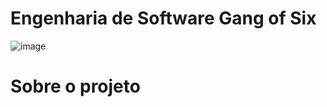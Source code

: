 # <h1 aling= "center"> Engenharia de Software Gang of Six
![image](https://user-images.githubusercontent.com/61589386/117390094-eba13b00-aec3-11eb-9313-02e58463f7ff.png)
# Sobre o projeto
